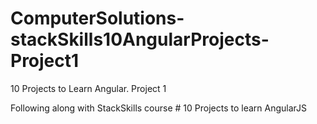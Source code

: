# ComputerSolutions-stackSkills10AngularProjects-Project1
10 Projects to Learn Angular. Project 1


Following along with StackSkills course # 10 Projects to learn AngularJS
